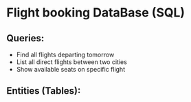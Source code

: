 # Flight booking DataBase (SQL)

## Queries:
- Find all flights departing tomorrow
- List all direct flights between two cities
- Show available seats on specific flight

## Entities (Tables):